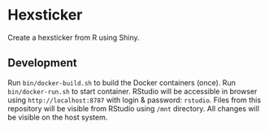 # Hexsticker

Create a hexsticker from R using Shiny.

## Development

Run `bin/docker-build.sh` to build the Docker containers (once).
Run `bin/docker-run.sh` to start container. RStudio will be accessible in browser using `http://localhost:8787` with login & password: `rstudio`. Files from this repository will be visible from RStudio using `/mnt` directory. All changes will be visible on the host system.

